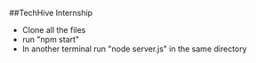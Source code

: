 ##TechHive Internship

- Clone all the files
- run "npm start"
- In another terminal run "node server.js" in the same directory